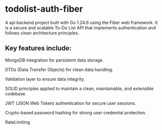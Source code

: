 # todolist-auth-fiber 
A api backend project built with Go 1.24.6 using the Fiber web framework.
It is a secure and scalable To-Do List API that implements authentication and follows clean architecture principles.

## Key features include:

 MongoDB integration for persistent data storage.

 DTOs (Data Transfer Objects) for clean data handling.

 Validation layer to ensure data integrity.

 SOLID principles applied to maintain a clean, maintainable, and extensible codebase.

 JWT (JSON Web Token) authentication for secure user sessions.

 Crypto-based password hashing for strong user credential protection.

 RateLimiting
